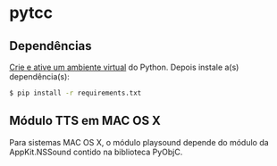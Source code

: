 # pytcc

## Dependências
[Crie e ative um ambiente virtual](https://docs.python.org/3/tutorial/venv.html) do Python. Depois instale a(s) dependência(s):

```sh
$ pip install -r requirements.txt
```

## Módulo TTS em MAC OS X

Para sistemas MAC OS X, o módulo playsound depende do módulo da AppKit.NSSound contido na biblioteca PyObjC.
